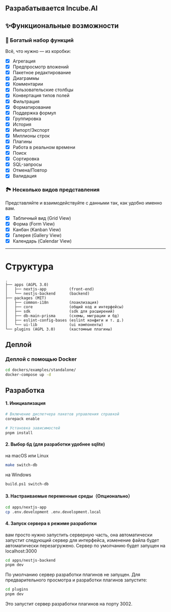 ## Разрабатывается Incube.AI

## ✨Функциональные возможности

### 🍺 Богатый набор функций

Всё, что нужно — из коробки:

- [x] Агрегация
- [x] Предпросмотр вложений
- [x] Пакетное редактирование
- [x] Диаграммы
- [x] Комментарии
- [x] Пользовательские столбцы
- [x] Конвертация типов полей
- [x] Фильтрация
- [x] Форматирование
- [x] Поддержка формул
- [x] Группировка
- [x] История
- [x] Импорт/Экспорт
- [x] Миллионы строк
- [x] Плагины
- [x] Работа в реальном времени
- [x] Поиск
- [x] Сортировка
- [x] SQL-запросы
- [x] Отмена/Повтор
- [x] Валидация

### 🏞️ Несколько видов представления

Представляйте и взаимодействуйте с данными так, как удобно именно вам.

- [x] Табличный вид (Grid View)
- [x] Форма (Form View)
- [x] Канбан (Kanban View)
- [x] Галерея (Gallery View)
- [x] Календарь (Calendar View)

---

# Структура

```
.
├── apps (AGPL 3.0) 
│   ├── nextjs-app          (front-end)
│   └── nestjs-backend      (backend)
├── packages (MIT)
│   ├── common-i18n         (лоаклизация)
│   ├── core                (общий код и интерфейсы)
│   ├── sdk                 (sdk для расширений)
│   ├── db-main-prisma      (схемы, миграции и бд)
│   ├── eslint-config-bases (eslint конфиги и т. д.)
│   └── ui-lib              (ui компоненты)
└── plugins (AGPL 3.0)      (кастомные плагины)

```

## Деплой

### Деплой с помощью Docker

```sh
cd dockers/examples/standalone/
docker-compose up -d
```

## Разработка

#### 1. Инициализация

```sh
# Включение диспетчера пакетов управления справкой
corepack enable
```

```sh
# Установка зависимостей
pnpm install
```

#### 2. Выбор бд (для разработки удобнее sqlite)

на macOS или Linux
```sh
make switch-db
```

на Windows
```sh
build.ps1 switch-db
```

#### 3. Настраиваемые переменные среды（Опционально）

```sh
cd apps/nextjs-app
cp .env.development .env.development.local
```

#### 4. Запуск сервера в режиме разработки

вам просто нужно запустить серверную часть, она автоматически запустит следующий сервер для интерфейса, изменение файла будет автоматически перезагружено. Сервер по умолчанию будет запущен на localhost:3000

```sh
cd apps/nestjs-backend
pnpm dev
```

По умолчанию сервер разработки плагинов не запущен. Для предварительного просмотра и разработки плагинов запустите:
```sh
cd plugins
pnpm dev
```
Это запустит сервер разработки плагинов на порту 3002.
